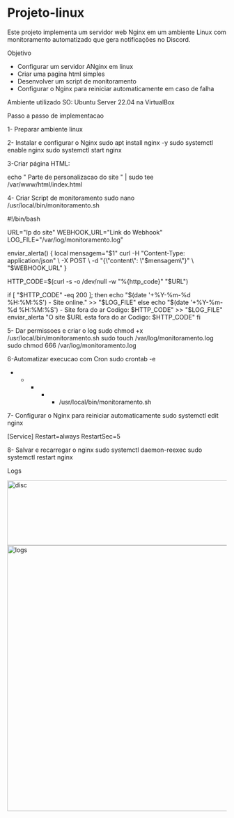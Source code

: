 # Projeto-linux
Este projeto implementa um servidor web Nginx em um ambiente Linux com monitoramento automatizado que gera notificações no Discord.

Objetivo
- Configurar um servidor ANginx em linux
- Criar uma pagina html simples
- Desenvolver um script de monitoramento
- Configurar o Nginx para reiniciar automaticamente em caso de falha

Ambiente utilizado
SO: Ubuntu Server 22.04 na VirtualBox

Passo a passo de implementacao

1- Preparar ambiente linux

2- Instalar e configurar o Nginx
sudo apt install nginx -y
sudo systemctl enable nginx
sudo systemctl start nginx

3-Criar página HTML:

echo "<html> Parte de personalizacao do site </html>" | sudo tee /var/www/html/index.html

4- Criar Script de monitoramento
sudo nano /usr/local/bin/monitoramento.sh

#!/bin/bash

URL="Ip do site"
WEBHOOK_URL="Link do Webhook"
LOG_FILE="/var/log/monitoramento.log"

enviar_alerta() {
    local mensagem="$1"
    curl -H "Content-Type: application/json" \
         -X POST \
         -d "{\"content\": \"$mensagem\"}" \
         "$WEBHOOK_URL"
}

HTTP_CODE=$(curl -s -o /dev/null -w "%{http_code}" "$URL")

if [ "$HTTP_CODE" -eq 200 ]; then
    echo "$(date '+%Y-%m-%d %H:%M:%S') - Site online." >> "$LOG_FILE"
else
    echo "$(date '+%Y-%m-%d %H:%M:%S') - Site fora do ar Codigo: $HTTP_CODE" >> "$LOG_FILE"
    enviar_alerta "O site $URL esta fora do ar Codigo: $HTTP_CODE"
fi

5- Dar permissoes e criar o log
sudo chmod +x /usr/local/bin/monitoramento.sh
sudo touch /var/log/monitoramento.log
sudo chmod 666 /var/log/monitoramento.log

6-Automatizar execucao com Cron
sudo crontab -e

* * * * * /usr/local/bin/monitoramento.sh
   
7- Configurar o Nginx para reiniciar automaticamente
sudo systemctl edit nginx

[Service]
Restart=always
RestartSec=5

8- Salvar e recarregar o nginx
sudo systemctl daemon-reexec
sudo systemctl restart nginx

Logs


<img width="684" height="149" alt="disc" src="https://github.com/user-attachments/assets/61840cf3-157c-49f2-806b-4c8423c57467" />

<img width="815" height="611" alt="logs" src="https://github.com/user-attachments/assets/1ecf737f-51d4-4f56-8c2a-6f8a74677591" />

    
